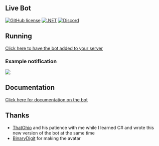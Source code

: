 ## Live Bot
[![GitHub license](https://img.shields.io/github/license/bsquidwrd/LiveBot.svg)](https://github.com/bsquidwrd/LiveBot/blob/master/LICENSE) [![.NET](https://github.com/bsquidwrd/LiveBot/actions/workflows/dotnet.yml/badge.svg)](https://github.com/bsquidwrd/LiveBot/actions/workflows/dotnet.yml) [![Discord](https://discordapp.com/api/guilds/350337137079746581/widget.png?style=shield)](https://discord.gg/zXkb4JP)


## Running
[Click here to have the bot added to your server](https://livebot.bsquid.io/invite)

### Example notification
<img src="https://i.imgur.com/n2RXb1E.png" />

## Documentation
[Click here for documentation on the bot](https://bsquidwrd.gitbook.io/livebot-docs/)


## Thanks
- [ThatOhio](https://github.com/thatohio) and his patience with me while I learned C# and wrote this new version of the bot at the same time
- [BinaryDigit](https://github.com/BinaryDigitCodes) for making the avatar
